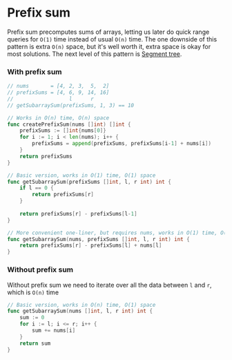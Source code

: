 # Prefix sum


Prefix sum precomputes sums of arrays, letting us later do quick range queries for `O(1)` time instead of usual `O(n)` time.
The one downside of this pattern is extra `O(n)` space, but it's well worth it, extra space is okay for most solutions.
The next level of this pattern is [Segment tree](../../src/data_structures/segment_tree.go).

### With prefix sum

```go
// nums       = [4, 2, 3,  5,  2]
// prefixSums = [4, 6, 9, 14, 16]
//                  l      r   
// getSubarraySum(prefixSums, 1, 3) == 10

// Works in O(n) time, O(n) space
func createPrefixSum(nums []int) []int {
	prefixSums := []int{nums[0]}
	for i := 1; i < len(nums); i++ {
		prefixSums = append(prefixSums, prefixSums[i-1] + nums[i])
	}
	return prefixSums
}

// Basic version, works in O(1) time, O(1) space
func getSubarraySum(prefixSums []int, l, r int) int {
	if l == 0 {
		return prefixSums[r]
	}
	
	return prefixSums[r] - prefixSums[l-1]
}

// More convenient one-liner, but requires nums, works in O(1) time, O(1) space
func getSubarraySum(nums, prefixSums []int, l, r int) int {
	return prefixSums[r] - prefixSums[l] + nums[l]
}
```

### Without prefix sum

Without prefix sum we need to iterate over all the data between `l` and `r`, which is `O(n)` time

```go
// Basic version, works in O(n) time, O(1) space
func getSubarraySum(nums []int, l, r int) int {
	sum := 0
	for i := l; i <= r; i++ {
		sum += nums[i]
	}
	return sum
}

```
